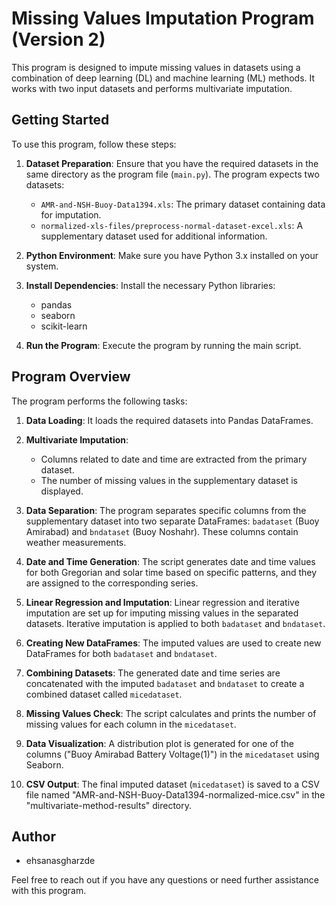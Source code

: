 # Missing Values Imputation Program (Version 2)

This program is designed to impute missing values in datasets using a combination of deep learning (DL) and machine learning (ML) methods. It works with two input datasets and performs multivariate imputation.

## Getting Started

To use this program, follow these steps:

1. **Dataset Preparation**: Ensure that you have the required datasets in the same directory as the program file (`main.py`). The program expects two datasets:

   - `AMR-and-NSH-Buoy-Data1394.xls`: The primary dataset containing data for imputation.
   - `normalized-xls-files/preprocess-normal-dataset-excel.xls`: A supplementary dataset used for additional information.

2. **Python Environment**: Make sure you have Python 3.x installed on your system.

3. **Install Dependencies**: Install the necessary Python libraries:

   - pandas
   - seaborn
   - scikit-learn

4. **Run the Program**: Execute the program by running the main script.

## Program Overview

The program performs the following tasks:

1. **Data Loading**: It loads the required datasets into Pandas DataFrames.

2. **Multivariate Imputation**:
   - Columns related to date and time are extracted from the primary dataset.
   - The number of missing values in the supplementary dataset is displayed.

3. **Data Separation**: The program separates specific columns from the supplementary dataset into two separate DataFrames: `badataset` (Buoy Amirabad) and `bndataset` (Buoy Noshahr). These columns contain weather measurements.

4. **Date and Time Generation**: The script generates date and time values for both Gregorian and solar time based on specific patterns, and they are assigned to the corresponding series.

5. **Linear Regression and Imputation**: Linear regression and iterative imputation are set up for imputing missing values in the separated datasets. Iterative imputation is applied to both `badataset` and `bndataset`.

6. **Creating New DataFrames**: The imputed values are used to create new DataFrames for both `badataset` and `bndataset`.

7. **Combining Datasets**: The generated date and time series are concatenated with the imputed `badataset` and `bndataset` to create a combined dataset called `micedataset`.

8. **Missing Values Check**: The script calculates and prints the number of missing values for each column in the `micedataset`.

9. **Data Visualization**: A distribution plot is generated for one of the columns ("Buoy Amirabad Battery Voltage(1)") in the `micedataset` using Seaborn.

10. **CSV Output**: The final imputed dataset (`micedataset`) is saved to a CSV file named "AMR-and-NSH-Buoy-Data1394-normalized-mice.csv" in the "multivariate-method-results" directory.

## Author

- ehsanasgharzde

Feel free to reach out if you have any questions or need further assistance with this program.

